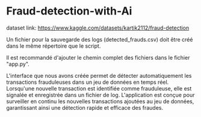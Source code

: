 # Fraud-detection-with-Ai

dataset link: https://www.kaggle.com/datasets/kartik2112/fraud-detection

Un fichier pour la sauvegarde des logs (detected_frauds.csv) doit être créé dans le même répertoire que le script.

Il est recommandé d'ajouter le chemin complet des fichiers dans le fichier "app.py".

L'interface que nous avons créée permet de détecter automatiquement les transactions frauduleuses dans un jeu de données en temps réel. Lorsqu'une nouvelle transaction est identifiée comme frauduleuse, elle est signalée et enregistrée dans un fichier de log. L'application est conçue pour surveiller en continu les nouvelles transactions ajoutées au jeu de données, garantissant ainsi une détection rapide et efficace des fraudes.
